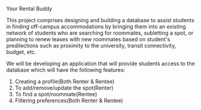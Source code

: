 Your Rental Buddy

This project comprises designing and building a database to assist students in finding off-campus accommodations by bringing them into an existing network of students who are searching for roommates, subletting a spot, or planning to renew leases with new roommates based on student's predilections such as proximity to the university, transit connectivity, budget, etc.

We will be developing an application that will provide students access to the database which will have the following features:

1. Creating a profile(Both Renter & Rentee)
2. To add/remove/update the spot(Renter)
3. To find a spot/roommate(Rentee)
4. Filtering preferences(Both Renter & Rentee)